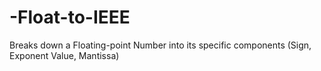 # -Float-to-IEEE
Breaks down a Floating-point Number into its specific components (Sign, Exponent Value, Mantissa)
